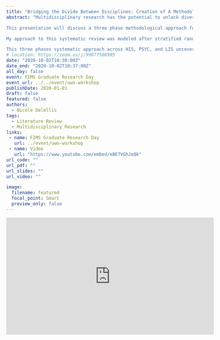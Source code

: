 ```yaml
---
title: "Bridging the Divide Between Disciplines: Creation of A Methodological Approach for Conducting a Systematic Literature Review Across Three Diverse Disciplines "
abstract: "Multidisciplinary research has the potential to unlock diverse perspectives in examination of complex questions. However, bridging the divide between discipline for literature reviews can be tricky. This summer during a directed study under my academic advisor’s supervision, I sought to examine the potential impact concussion patients’ cognitive impairments could have on information behaviour. The ability to seek, acquire and process incoming information is essential for daily life interactions and functioning in various environments. Particularly for patients, research has shown that the ability to acquire information about one’s disease and participation in online health support groups can empower patients through allowing deeper understanding of their disease and control over treatment options. However, if concussion patients experience cognitive impairments of executive dysfunction, memory impairments, attention and processing speed deficits, it would stand to reason that concussions patients’ information behaviour (acquisition, seeking, absorption and literacy) would also be impaired as well. To fully assess the impact of concussion patients’ cognitive impairments on information behaviour, I sought out a multidisciplinary exploration of research articles across science, social science and humanity disciplines. 

This presentation will discuss a three phase methodological approach for systematic review created over the summer and briefly summarize my systematic review findings. I conducted a systematic literature review across three disciplines: health information science (HIS), psychology (PSYC) and library and information science (LIS). Two databases were selected to represent each discipline and data collection occurred between May 21st, 2020-July 2nd, 2020. A systematic standardized approach for searching across all six databases was created during Phase 1 of this systematic review (first initial pilot run of article collections [PR#1]). However, results from PR#1 revealed that sticking to a standardized approach in searching was not feasible across all three disciplines. My research topic of interest was unequally represented across the three selected disciplines. A novel approach needed to be created for this systematic review to capture relevant articles across three distinctive disciplines. 

My approach to this systematic review was modeled after stratified random sampling. Phase 2 and Phase 3 of this systematic review involved the collection, weeding, categorization, and random selection of articles. Phase 2 included the creation of lists of included and excluded relevant articles for each search string across all six databases. The title and abstracts of retrieved articles were manually assessed for relevancy based on a set of general criteria. Depending on the coverage of the topic of concussions, each discipline’s general exclusion and inclusion criteria for relevancy differed slightly. Phase 2 included the combination of the two separate initial lists from each databases per discipline, resulting in the generation of three literature lists being created (one per discipline). A second round of finer-tuned scanning occurred to weed out articles in each discipline’s literature list. This second step required additional scanning of articles for relevancy. After an article made it past the second more rigorous set of criteria for inclusion, it was assigned to one of four categories. Sorting of articles into four determined categories was to ensure equal representation of topics of interest during random selection of articles. Phase 3 of this systematic review comprised of random selection of articles, creation of annotated bibliographies of the 12 randomly selected articles and establishment of a narrative arch of findings. One article was randomly selected from each of the four categories across the three disciplines. Based on the narrative arch created, a fourth and final literature list was comprised filling in identified missing content areas.

This three phases systematic approach across HIS, PSYC, and LIS uncovered a critical gap in literature on the topics of concussions. The low number of articles retrieved from LIS databases emphasizes the lack of discourse on exploration of concussions patients’ cognitive impairments, and the possible impact on critical thinking and reasoning. This noticeable gap in LIS databases was underscored by a critical gap in examination of concussion patients information behaviour in HIS and PSYC disciplines."
# location: https://zoom.us/j/99077508905
date: "2020-10-02T10:30:00Z"
date_end: "2020-10-02T10:37:00Z"
all_day: false
event: FIMS Graduate Research Day
event_url: ../../event/uwo-workshop
publishDate: 2020-01-01
draft: false
featured: false
authors:
  - Nicole Delellis 
tags:
  - Literature Review
  - Multidisciplinary Research
links:
 - name: FIMS Graduate Research Day
   url: ../event/uwo-workshop
 - name: Video
   url: "https://www.youtube.com/embed/eBE7VGhJeQk"
url_code: ""
url_pdf: ""
url_slides: ""
url_video: ""

image:
  filename: featured
  focal_point: Smart
  preview_only: false
---
```


<iframe width="560" height="315" src="https://www.youtube.com/embed/eBE7VGhJeQk" frameborder="0" allow="accelerometer; autoplay; clipboard-write; encrypted-media; gyroscope; picture-in-picture" allowfullscreen></iframe>